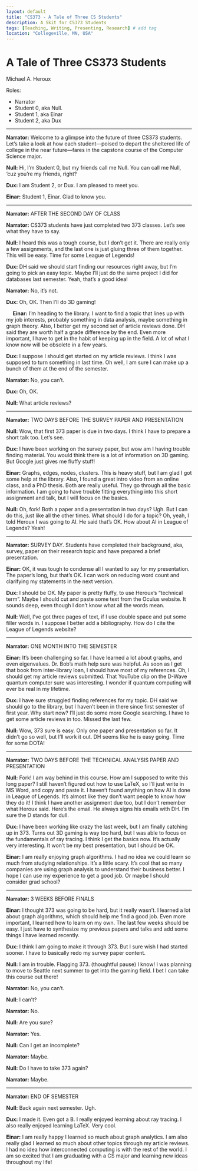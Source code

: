 ```yaml
---
layout: default
title: "CS373 - A Tale of Three CS Students"
description: A Skit for CS373 Students
tags: [Teaching, Writing, Presenting, Research] # add tag
location: "Collegeville, MN, USA"
---
```


# A Tale of Three CS373 Students

Michael A. Heroux

Roles:

- Narrator
- Student 0, aka Null.
- Student 1, aka Einar
- Student 2, aka Dux

---

**Narrator:**  Welcome to a glimpse into the future of three CS373 students.  Let’s take a look at how each student—poised to depart the sheltered life of college in the near future—fares in the capstone course of the Computer Science major.

**Null:**  Hi, I’m Student 0, but my friends call me Null.  You can call me Null, ‘cuz you’re my friends, right?

**Dux:** I am Student 2, or Dux.  I am pleased to meet you.

**Einar:** Student 1, Einar.  Glad to know you.

---

**Narrator:** AFTER THE SECOND DAY OF CLASS

**Narrator:** CS373 students have just completed two 373 classes.  Let’s see what they have to say.

**Null:** I heard this was a tough course, but I don’t get it.  There are really only a few assignments, and the last one is just gluing three of them together.  This will be easy.  Time for some League of Legends!

**Dux:** DH said we should start finding our resources right away, but I’m going to pick an easy topic.  Maybe I’ll just do the same project I did for databases last semester.  Yeah, that’s a good idea!  

**Narrator:** No, it’s not.

**Dux:** Oh, OK.  Then I’ll do 3D gaming!

 
**Einar:**  I’m heading to the library.  I want to find a topic that lines up with my job interests, probably something in data analysis, maybe something in graph theory.  Also, I better get my second set of article reviews done.  DH said they are worth half a grade difference by the end.  Even more important, I have to get in the habit of keeping up in the field.  A lot of what I know now will be obsolete in a few years.

**Dux:** I suppose I should get started on my article reviews.  I think I was supposed to turn something in last time.  Oh well, I am sure I can make up a bunch of them at the end of the semester.

**Narrator:**  No, you can’t.

**Dux:** Oh, OK.

**Null:** What article reviews?

---

**Narrator:** TWO DAYS BEFORE THE SURVEY PAPER AND PRESENTATION

**Null:** Wow, that first 373 paper is due in two days.  I think I have to prepare a short talk too.  Let’s see.

**Dux:** I have been working on the survey paper, but wow am I having trouble finding material.  You would think there is a lot of information on 3D gaming.  But Google just gives me fluffy stuff!

**Einar:** Graphs, edges, nodes, clusters.  This is heavy stuff, but I am glad I got some help at the library.  Also, I found a great intro video from an online class, and a PhD thesis.  Both are really useful.  They go through all the basic information.  I am going to have trouble fitting everything into this short assignment and talk, but I will focus on the basics.

**Null:** Oh, fork!  Both a paper and a presentation in two days?  Ugh.  But I can do this, just like all the other times.  What should I do for a topic?  Oh, yeah, I told Heroux I was going to AI.  He said that’s OK.  How about AI in League of Legends?  Yeah!

---

**Narrator:** SURVEY DAY.  Students have completed their background, aka, survey, paper on their research topic and have prepared a brief presentation.  

**Einar:**  OK, it was tough to condense all I wanted to say for my presentation.  The paper’s long, but that’s OK. I can work on reducing word count and clarifying my statements in the next version.

**Dux:** I should be OK.  My paper is pretty fluffy, to use Heroux’s “technical term”.  Maybe I should cut and paste some text from the Oculus website.  It sounds deep, even though I don’t know what all the words mean.

**Null:** Well, I’ve got three pages of text, if I use double space and put some filler words in.  I suppose I better add a bibliography.  How do I cite the League of Legends website?

---

**Narrator:** ONE MONTH INTO THE SEMESTER

**Einar:** It’s been challenging so far.  I have learned a lot about graphs, and even eigenvalues.  Dr. Bob’s math help sure was helpful.  As soon as I get that book from inter-library loan, I should have most of my references.  Oh, I should get my article reviews submitted.  That YouTube clip on the D-Wave quantum computer sure was interesting.  I wonder if quantum computing will ever be real in my lifetime.

**Dux:** I have sure struggled finding references for my topic.  DH said we should go to the library, but I haven’t been in there since first semester of first year.  Why start now?  I’ll just do some more Google searching.  I have to get some article reviews in too.  Missed the last few.

**Null:** Wow, 373 sure is easy.  Only one paper and presentation so far.  It didn’t go so well, but I’ll work it out.  DH seems like he is easy going.  Time for some DOTA!

---

**Narrator:**  TWO DAYS BEFORE THE TECHNICAL ANALYSIS PAPER AND PRESENTATION

**Null:** Fork!  I am way behind in this course.  How am I supposed to write this long paper?  I still haven’t figured out how to use LaTeX, so I’ll just write in MS Word, and copy and paste it.  I haven’t found anything on how AI is done in League of Legends.  It’s almost like they don’t want people to know how they do it!   I think I have another assignment due too, but I don’t remember what Heroux said.  Here’s the email.  He always signs his emails with DH.  I’m sure the D stands for dull.

**Dux:** I have been working like crazy the last week, but I am finally catching up in 373.  Turns out 3D gaming is way too hard, but I was able to focus on the fundamentals of ray tracing.  I think I get the basics now.  It’s actually very interesting.  It won’t be my best presentation, but I should be OK.

**Einar:**  I am really enjoying graph algorithms.  I had no idea we could learn so much from studying relationships.  It’s a little scary.  It’s cool that so many companies are using graph analysis to understand their business better.  I hope I can use my experience to get a good job.  Or maybe I should consider grad school?

---

**Narrator:**  3 WEEKS BEFORE FINALS

**Einar:** I thought 373 was going to be hard, but it really wasn’t.  I learned a lot about graph algorithms, which should help me find a good job.  Even more important, I learned how to learn on my own.  The last few weeks should be easy.  I just have to synthesize my previous papers and talks and add some things I have learned recently.

**Dux:** I think I am going to make it through 373.  But I sure wish I had started sooner.  I have to basically redo my survey paper content.

**Null:** I am in trouble.  Flagging 373. (thoughtful pause)  I know!  I was planning to move to Seattle next summer to get into the gaming field.  I bet I can take this course out there!

**Narrator:** No, you can’t.

**Null:** I can’t?

**Narrator:** No.

**Null:** Are you sure?

**Narrator:** Yes.

**Null:**  Can I get an incomplete?

**Narrator:** Maybe.

**Null:** Do I have to take 373 again?

**Narrator:** Maybe.

---

**Narrator:** END OF SEMESTER

**Null:** Back again next semester.  Ugh.

**Dux:**  I made it.  Even got a B.  I really enjoyed learning about ray tracing.  I also really enjoyed learning LaTeX.  Very cool.

**Einar:**  I am really happy I learned so much about graph analytics.   I am also really glad I learned so much about other topics through my article reviews.  I had no idea how interconnected computing is with the rest of the world.  I am so excited that I am graduating with a CS major and learning new ideas throughout my life!
